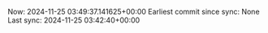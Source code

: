 Now: 2024-11-25 03:49:37.141625+00:00 Earliest commit since sync: None Last sync: 2024-11-25 03:42:40+00:00

